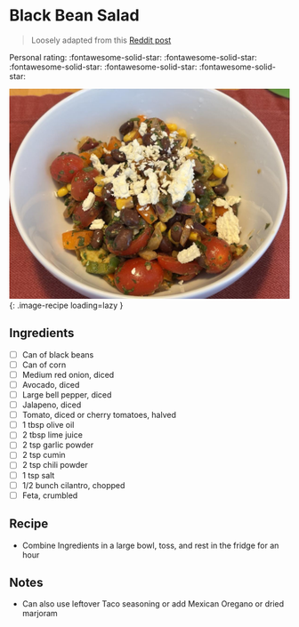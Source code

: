 # Black Bean Salad

> Loosely adapted from this [Reddit post](https://www.reddit.com/r/mediterraneandiet/comments/1ch77s2/black_bean_salad)

<!-- {cts} rating=5; (User can specify rating on scale of 1-5) -->

Personal rating: :fontawesome-solid-star: :fontawesome-solid-star: :fontawesome-solid-star: :fontawesome-solid-star: :fontawesome-solid-star:

<!-- {cte} -->

<!-- {cts} name_image=black_bean_salad.jpeg; (User can specify image name) -->

![black_bean_salad.jpeg](./black_bean_salad.jpeg){: .image-recipe loading=lazy }

<!-- {cte} -->

## Ingredients

- [ ] Can of black beans
- [ ] Can of corn
- [ ] Medium red onion, diced
- [ ] Avocado, diced
- [ ] Large bell pepper, diced
- [ ] Jalapeno, diced
- [ ] Tomato, diced or cherry tomatoes, halved
- [ ] 1 tbsp olive oil
- [ ] 2 tbsp lime juice
- [ ] 2 tsp garlic powder
- [ ] 2 tsp cumin
- [ ] 2 tsp chili powder
- [ ] 1 tsp salt
- [ ] 1/2 bunch cilantro, chopped
- [ ] Feta, crumbled

## Recipe

- Combine Ingredients in a large bowl, toss, and rest in the fridge for an hour

## Notes

- Can also use leftover Taco seasoning or add Mexican Oregano or dried marjoram

